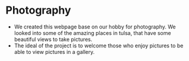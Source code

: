 # Photography
- We created this webpage base on our hobby for photography. We looked into some of the amazing places in tulsa, that have some beautiful views to take pictures. 
- The ideal of the project is to welcome those who enjoy pictures to be able to view pictures in a gallery. 